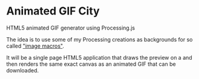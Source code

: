 Animated GIF City
=================

HTML5 animated GIF generator using Processing.js

The idea is to use some of my Processing creations as backgrounds for
so called ["image macros"](http://en.wikipedia.org/wiki/Image_macro).

It will be a single page HTML5 application that draws the preview on
a <canvas> and then renders the same exact canvas as an animated GIF
that can be downloaded.
